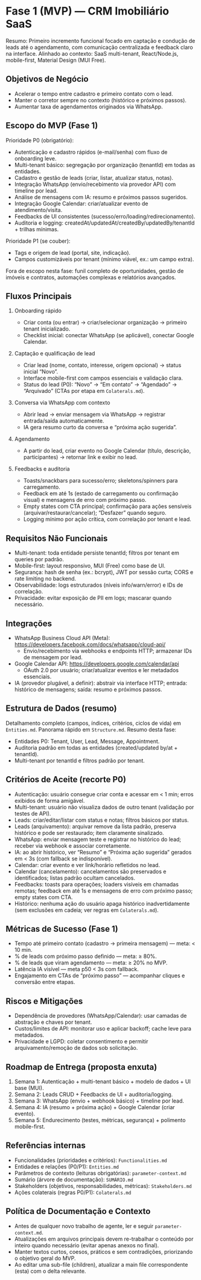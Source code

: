 # Fase 1 (MVP) — CRM Imobiliário SaaS

Resumo: Primeiro incremento funcional focado em captação e condução de leads até o agendamento, com comunicação centralizada e feedback claro na interface. Alinhado ao contexto: SaaS multi-tenant, React/Node.js, mobile-first, Material Design (MUI Free).

## Objetivos de Negócio
- Acelerar o tempo entre cadastro e primeiro contato com o lead.
- Manter o corretor sempre no contexto (histórico e próximos passos).
- Aumentar taxa de agendamentos originados via WhatsApp.

## Escopo do MVP (Fase 1)
Prioridade P0 (obrigatório):
- Autenticação e cadastro rápidos (e-mail/senha) com fluxo de onboarding leve.
- Multi-tenant básico: segregação por organização (tenantId) em todas as entidades.
- Cadastro e gestão de leads (criar, listar, atualizar status, notas).
- Integração WhatsApp (envio/recebimento via provedor API) com timeline por lead.
- Análise de mensagens com IA: resumo e próximos passos sugeridos.
- Integração Google Calendar: criar/atualizar evento de atendimento/visita.
- Feedbacks de UI consistentes (sucesso/erro/loading/redirecionamento).
- Auditoria e logging: createdAt/updatedAt/createdBy/updatedBy/tenantId + trilhas mínimas.

Prioridade P1 (se couber):
- Tags e origem de lead (portal, site, indicação).
- Campos customizáveis por tenant (mínimo viável, ex.: um campo extra).

Fora de escopo nesta fase: funil completo de oportunidades, gestão de imóveis e contratos, automações complexas e relatórios avançados.

## Fluxos Principais
1) Onboarding rápido
   - Criar conta (ou entrar) → criar/selecionar organização → primeiro tenant inicializado.
   - Checklist inicial: conectar WhatsApp (se aplicável), conectar Google Calendar.

2) Captação e qualificação de lead
   - Criar lead (nome, contato, interesse, origem opcional) → status inicial “Novo”.
   - Interface mobile-first com campos essenciais e validação clara.
   - Status do lead (P0): “Novo” → “Em contato” → “Agendado” → “Arquivado” (CTAs por etapa em `Colaterals.md`).

3) Conversa via WhatsApp com contexto
   - Abrir lead → enviar mensagem via WhatsApp → registrar entrada/saída automaticamente.
   - IA gera resumo curto da conversa e “próxima ação sugerida”.

4) Agendamento
   - A partir do lead, criar evento no Google Calendar (título, descrição, participantes) → retornar link e exibir no lead.

5) Feedbacks e auditoria
   - Toasts/snackbars para sucesso/erro; skeletons/spinners para carregamento.
   - Feedback em até 1s (estado de carregamento ou confirmação visual) e mensagens de erro com próximo passo.
   - Empty states com CTA principal; confirmação para ações sensíveis (arquivar/restaurar/cancelar); “Desfazer” quando seguro.
   - Logging mínimo por ação crítica, com correlação por tenant e lead.

## Requisitos Não Funcionais
- Multi-tenant: toda entidade persiste tenantId; filtros por tenant em queries por padrão.
- Mobile-first: layout responsivo, MUI (Free) como base de UI.
- Segurança: hash de senha (ex.: bcrypt), JWT por sessão curta; CORS e rate limiting no backend.
- Observabilidade: logs estruturados (níveis info/warn/error) e IDs de correlação.
- Privacidade: evitar exposição de PII em logs; mascarar quando necessário.

## Integrações
- WhatsApp Business Cloud API (Meta): https://developers.facebook.com/docs/whatsapp/cloud-api/
  - Envio/recebimento via webhooks e endpoints HTTP; armazenar IDs de mensagem por lead.
- Google Calendar API: https://developers.google.com/calendar/api
  - OAuth 2.0 por usuário; criar/atualizar eventos e ler metadados essenciais.
- IA (provedor plugável, a definir): abstrair via interface HTTP; entrada: histórico de mensagens; saída: resumo e próximos passos.

## Estrutura de Dados (resumo)
Detalhamento completo (campos, índices, critérios, ciclos de vida) em `Entities.md`. Panorama rápido em `Structure.md`.
Resumo desta fase:
- Entidades P0: Tenant, User, Lead, Message, Appointment.
- Auditoria padrão em todas as entidades (created/updated by/at + tenantId).
- Multi-tenant por tenantId e filtros padrão por tenant.

## Critérios de Aceite (recorte P0)
- Autenticação: usuário consegue criar conta e acessar em < 1 min; erros exibidos de forma amigável.
- Multi-tenant: usuário não visualiza dados de outro tenant (validação por testes de API).
- Leads: criar/editar/listar com status e notas; filtros básicos por status.
- Leads (arquivamento): arquivar remove da lista padrão, preserva histórico e pode ser restaurado; item claramente sinalizado.
- WhatsApp: enviar mensagem teste e registrar no histórico do lead; receber via webhook e associar corretamente.
- IA: ao abrir histórico, ver “Resumo” e “Próxima ação sugerida” gerados em < 3s (com fallback se indisponível).
- Calendar: criar evento e ver link/horário refletidos no lead.
- Calendar (cancelamento): cancelamentos são preservados e identificados; listas padrão ocultam cancelados.
- Feedbacks: toasts para operações; loaders visíveis em chamadas remotas; feedback em até 1s e mensagens de erro com próximo passo; empty states com CTA.
- Histórico: nenhuma ação do usuário apaga histórico inadvertidamente (sem exclusões em cadeia; ver regras em `Colaterals.md`).

## Métricas de Sucesso (Fase 1)
- Tempo até primeiro contato (cadastro → primeira mensagem) — meta: < 10 min.
- % de leads com próximo passo definido — meta: ≥ 80%.
- % de leads que viram agendamento — meta: ≥ 20% no MVP.
- Latência IA visível — meta p50 < 3s com fallback.
- Engajamento em CTAs de “próximo passo” — acompanhar cliques e conversão entre etapas.

## Riscos e Mitigações
- Dependência de provedores (WhatsApp/Calendar): usar camadas de abstração e chaves por tenant.
- Custos/limites de API: monitorar uso e aplicar backoff; cache leve para metadados.
- Privacidade e LGPD: coletar consentimento e permitir arquivamento/remoção de dados sob solicitação.

## Roadmap de Entrega (proposta enxuta)
1. Semana 1: Autenticação + multi-tenant básico + modelo de dados + UI base (MUI).
2. Semana 2: Leads CRUD + Feedbacks de UI + auditoria/logging.
3. Semana 3: WhatsApp (envio + webhook básico) + timeline por lead.
4. Semana 4: IA (resumo + próxima ação) + Google Calendar (criar evento).
5. Semana 5: Endurecimento (testes, métricas, segurança) + polimento mobile-first.

## Referências internas
- Funcionalidades (prioridades e critérios): `Functionalities.md`
- Entidades e relações (P0/P1): `Entities.md`
 - Parâmetros de contexto (leituras obrigatórias): `parameter-context.md`
 - Sumário (árvore de documentação): `SUMÁRIO.md`
 - Stakeholders (objetivos, responsabilidades, métricas): `Stakeholders.md`
 - Ações colaterais (regras P0/P1): `Colaterals.md`

## Política de Documentação e Contexto
- Antes de qualquer novo trabalho de agente, ler e seguir `parameter-context.md`.
- Atualizações em arquivos principais devem re-trabalhar o conteúdo por inteiro quando necessário (evitar apenas anexos no final).
- Manter textos curtos, coesos, práticos e sem contradições, priorizando o objetivo geral do MVP.
- Ao editar uma sub-file (children), atualizar a main file correspondente (esta) com o delta relevante.
